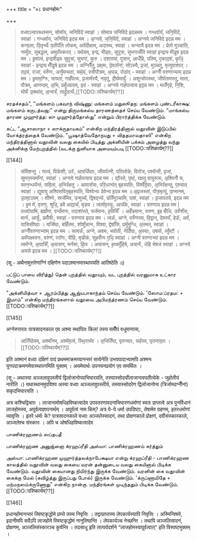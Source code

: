 +++
title = "०८ प्रधानहोमः"

+++

> वध्वाऽन्वारब्धस्सन्, सोमॉय, जनिविदे॑ स्वाहा॑ । सोमाय जनिविदे इदन्नमम । गन्धर्वायॅ, जनि॒विदे॑, स्वाहा॑ । गन्धर्वाय, जनिविदे इदन्न मम । अ॒ग्नये॑, ज॒नि॒विदे॑, स्वाहा॑ । अग्नये जनिविदे इदन्न मम ।  
कन्य॒ला, पि॒तृभ्यःँ य॒तीपॅति लोकम्, अवॅदीक्षाम्, अदास्थ, स्वाहा॑ । कन्यायै इदन्न मम । प्रेतो मुञ्चाति, नामुँतः, सुबद्धाम्, अमुतँस्करत् । यथेयम्, इन्द्र, मीढ्वः, सुपुत्रा, सुभगासँति स्वाहा॑ इन्द्राय मीढुष इदन्न मम । इ॒मांत्वं, इन्द्रमीढ्वः सुपुत्रां, सुभगां, कुरु । दशास्यां, पुत्रान्, आधेँहि, पतिम्, ए॒काद॒शं, कृ॒धि॒ स्वाहा॑ - इन्द्राय मीँढुषे इदन्न मम । अग्निरैँतु, प्रथ॒मः, दे॒वतॉनां, सो॑ऽस्यै, प्र॒जां, मुञ्चतु, मृत्युपाशात् । तद॒यं, राजा॑, वरुँणः, अनुँमन्यतां, यथे॒यं, स्त्रीपौत्रम्, अ॒घन्न, रोदा॑त् - स्वाहा॑ । अग्नीँ वरुणाभ्याम् इदन्न मम । इ॒माम॒ग्निः, त्रायतां, गार्हँपत्यः, प्र॒जामॅस्यै, नय॒तु, दी॒र्घमायुःँ । अशून्योपस्था, जीवॅतामस्तु, माता, पौत्रम्, आनन्दम्, अ॒भि, प्रबुँध्यताम्, इयं - स्वाहा॑ । अग्नये गार्हपत्याय इद॒न्न मम । मातेँगृहे, नि॒शि, घोषँः उ॒क्था॑त्, अ॒न्यत्रँ, त्वद्रुँदत्यःँ,[[TODO::परिष्कार्यम्??]]

சரதச்சதம்", “மங்களம் பகவாந் விஷ்ணு: மங்களம் மதுஸூதந: மங்களம் புண்டரீகாக்ஷ: மங்களம் கருடத்வஜ:" என்று திருமங்கல்ய தாரணத்தைச் செய்ய வேண்டும். “மாங்கல்ய தாரண முஹுர்த்த: ஸு முஹுர்த்தோஸ்து" என்றும் பிரார்த்திக்க வேண்டும்.

கட்ட “ஆசாஸாநா + ஸுக்ருதாயகம்” என்கிற மந்திரத்தினால் வதூவின் இடுப்பில் யோக்த்ரத்தைக் வேண்டும். "பூஷாத்வேதோநயது + விததமாவதாஸி" என்கிற மந்திரத்தினால் வதூவின் வலது கையில் பிடித்து அக்னியின் பக்கம் அழைத்து வந்து அக்னிக்கு மேற்புறத்தில் (வடக்கு நுனியாக அமையும்படி [[TODO::परिष्कार्यम्??]]

[[144]]

> संविंशन्तु । मात्वं, विकेशी, उरॅः, आवधिँष्ठाः, जीवपॅत्नी, पतिलोके, विरॉज, पश्यॅन्ती, प्र॒जां, सुमन॒स्यमाँनां, स्वाहा॑ । अग्नये गार्हपत्याय इदन्न मम । द्यौस्ते, पृष्ठं, रक्षतु वायुरूरू, अ॒श्विनौँ च, स्तन॒न्धयॅन्तं, सवि॒ता, अ॒भिरॅक्षतु । आवासॅसः, परि॒धाना॑त् बृहस्पतिः, विश्वेँदे॒वाः, अ॒भिरॅक्षन्तु, प॒श्चात् स्वाहा॑ । द्युवायु अश्विसवितृबृहस्पति, विश्वेभ्यः देवेभ्य इदन्न मम ॥ अ॒प्र॒जस्तां, पौत्र॒मृत्युं, पा॒प्मानम्, उ॒तवा॒ऽघम् । शीर्ष्णः, स्रजॅमिव, उन्मुच्यॅ, द्विषद्भ्यॅः, प्रतिँमुञ्चामि, पाशं, स्वाहा॑ । प्र॒जापतये, इदन्न मम । इ॒मं मे॑, व॒रुण॒, श्रुधि॒, हवें अद्याचॅ, मृडय । त्वामॅव॒स्युः, आचॅके, स्वाहा॑ । वरुणाय इदन्न मम | तत्त्वॉयामि, ब्रह्मँणा, वन्दँमानः, तदाशा॑स्ते, यजॅमानः, ह॒विर्भिँः । अहेँडमानः, वरुण, इ॒ह बोँधि, उरुँशँस, मानॅः, आयुःँ, प्रमोँषीः, स्वाहा॑ - वरुणाय इदन्न मम । त्वन्नॅः, अग्ने, वरुँणस्य, वि॒द्वान्, देवस्यँ, हेडॅः, अवॅ, यासिसीष्ठाः । यजॅिष्ठः, बहिँतमः, शोशुँचानः, विश्वा, द्वेषाँसि, प्रमुॅमुग्धि, अ॒स्मत्, स्वाहा॑ । अग्नीँवरुणाभ्याम् इदन्न मम । सत्वन्नःँ, अग्ने, अवमः, भवोती, नेदिँष्ठः, अ॒स्याः, उषसॅः, व्युँष्टौ । अवॅयक्ष्ववनः, वरु॑णं, ररॉणः, वीहि, मृडीकं, सुहवोँनः ए॒धि॒ स्वाहा॑ । अग्नी वरुणाभ्यां इदन्न मम । त्वमॅग्ने, अ॒यासिँ, अ॒यासन्, मनॅसा, हि॒तः । अयासन्, ह॒व्यमूँहिषे, अयानःँ, धेहि भेषजं स्वाहा॑ । अग्नये अयसे इदन्न मम । [[TODO::परिष्कार्यम्??]] 

(सू - अथैनामुत्तरेणाग्निं दक्षिणेन पदाऽश्मानमास्थापयति आतिष्ठेति ॥)

பட்டுப் பாயை விரித்து) தென் புறத்தில் வதூவும், வட புறத்தில் வரனுமாக உட்கார வேண்டும்.

"அக்னிமித்வா + ஆரம்பித்து ஆஜ்யபாகாந்தம் செய்ய வேண்டும். 'ஸோம:ப்ரதம: + இமாம்" என்கிற மந்திரங்களால் வதூவை அபிமந்த்ரணம் செய்ய வேண்டும். [[TODO::परिष्कार्यम्??]]

[[145]]

अग्नेरुत्तरतः पात्रसादनकाल एव अश्मा स्थापितः किल! तस्य समीँपं वधूमानाय्य, 

> आतिँष्ठेमम्, अश्माँनम्, अश्मे॑व॒त्वं, स्थि॒राभॅव । अ॒भितिँष्ठ, पृतन्यतः, सहॅस्व, पृतनाय॒तः । [[TODO::परिष्कार्यम्??]]

इति अश्मानं वध्वाः दक्षिणं पादं प्रथममाक्रमय्यानन्तरं सव्येनेति उभयपादाभ्यामपि अश्मनः युगपदाक्रमणमेवास्थापनमिति युक्तम् । अयमेवार्थः उपनयनप्रयोग एव समर्थितः ।

(सू - अथास्या अञ्जलावुपस्तीर्य द्विर्लाजानोप्याभिघारयति, तस्यास्सोदर्योलाजानावपतीत्येके - जुहोतीयं नारीति ।) यथास्थानमुपविश्य अस्या वध्वाः अञ्जलावुपस्तीर्य, तस्यास्सोदरेण द्विर्लाजानोप्य (त्रिर्जामदग्नीँनां) सकृदभिघारयति ।

अत्र कश्चिद्विचारः । लाजानामोषधिहविष्कत्वादेव उपस्तरणावदनाभिघारणधर्माणां स्वतः प्राप्तत्वे अत्र पुनर्विधानं लाजहोमस्य, अपूर्वत्वज्ञापनार्थम् । अपूर्वत्वं नाम किम्? अत्र ये-ये धर्मा उपदिष्टाः, तेषामेव ग्रहणम्, इतरधर्माणां व्यावृत्तिः । इतरे धर्माः के? पात्रसादनकाले वध्वाः अञ्जलेस्सादनं, तथा प्रोक्षणकाले प्रोक्षणं, दर्वीसंस्कारकाले, अञ्जलेश्च संस्कारः । अपि च ओषधिहविष्कत्वादेव

பாணிக்ரஹணம் ஸப்தபதீ

பாணிக்ரஹண அனுஜ்ஞை க்ரஹப்ரீதி அஸ்யா: பாணிக்ரஹணம் கர்த்தும்

அஸ்யா: பாணிக்ரஹண முஹுர்த்தலக்நாபேக்ஷயா என்று க்ரஹப்ரீதி - பாணிக்ரஹண காலத்தில் வதூவின் வலது கையை வரன் தன்னுடைய வலது கையினால் பிடிக்க வேண்டும். வதூவின் கையானது நிமிர்ந்து இருக்க வேண்டும். வரனின் கை வதூவின் கைக்கு மேல் (கவிழ்த்து இருப்பது போல்) இருக்க வேண்டும். 'க்ருப்ணாமிதே + மந்மநஸம்க்ருணோது" என்கிற நான்கு. மந்திரங்கள் முடிந்ததும் பிடிக்க வேண்டும். [[TODO::परिष्कार्यम्??]]

[[146]]

प्रधानहोमानन्तरं स्विष्टकृद्धोमे प्राप्ते तस्य निवृत्तिः । तद्वत्प्राप्तस्य लेपकार्यस्यापि निवृत्तिः । अस्मिन्विषये, इदानीमपि सर्वेऽपि लाजहोमे स्विष्टकृद्धोमं नानुतिष्ठन्ति । लेपकार्यञ्च नेच्छन्ति । तथापि अञ्जलिसादनं, प्रोक्षणम्, अञ्जलिसंस्कारञ्च कुर्वन्ति । तदसाधु इति तात्पर्यदर्शने “लाजहोमस्यापूर्वत्वात्" इति विस्पष्टमुक्तम् ।